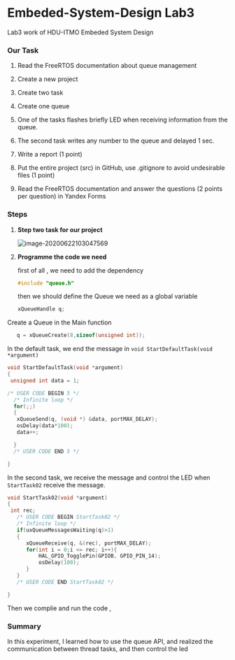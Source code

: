 # Embeded-System-Design Lab3

Lab3 work of HDU-ITMO Embeded System Design

### Our Task

1. Read the FreeRTOS documentation about queue management

2. Create a new project

3. Create two task
4. Create one queue
5. One of the tasks flashes briefly LED when receiving information from the queue.
6. The second task writes any number to the queue and delayed 1 sec.
7. Write a report (1 point)
8. Put the entire project (src) in GitHub, use .gitignore to avoid undesirable files (1 point)
9. Read the FreeRTOS documentation and answer the questions (2 points per question) in Yandex Forms

### Steps

1. **Step two task for our project**

   ![image-20200622103047569](https://tva1.sinaimg.cn/large/007S8ZIlgy1gg0v0h0yj2j30hg04b779.jpg)

2. **Programme the code we need**

   first of all , we need to add the dependency 

   ```c
   #include "queue.h"
   ```
   
   then we should define the Queue we need as a global variable
   
   ```c
   xQueueHandle q;
   ```
   

Create a Queue in the Main function

```c
   q = xQueueCreate(8,sizeof(unsigned int));
```

   In the default task, we end the message in `void StartDefaultTask(void *argument)`

   ```c
   void StartDefaultTask(void *argument)
   {
   	unsigned int data = 1;
   
  /* USER CODE BEGIN 5 */
     /* Infinite loop */
     for(;;)
     {
   	  xQueueSend(q, (void *) &data, portMAX_DELAY);
   	  osDelay(data*100);
   	  data++;
   
     }
     /* USER CODE END 5 */
   
   }
   ```

   In the second task, we receive the message and control the LED when `StartTask02` receive the message.

   ```c
   void StartTask02(void *argument)
   {
   	int rec;
   	  /* USER CODE BEGIN StartTask02 */
   	  /* Infinite loop */
   	  if(uxQueueMessagesWaiting(q)>1)
   	  {
   		 xQueueReceive(q, &(rec), portMAX_DELAY);
   		 for(int i = 0;i <= rec; i++){
   			 HAL_GPIO_TogglePin(GPIOB, GPIO_PIN_14);
   			 osDelay(100);
   		 }
   	  }
   	  /* USER CODE END StartTask02 */
   
   }
   ```

   Then we complie and run the code , 

### Summary

In this experiment, I learned how to use the queue API, and realized the communication between thread tasks, and then control the led



